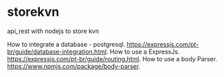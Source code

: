 # storekvn
api_rest with nodejs to store kvn


How to integrate a database - postgresql.
https://expressjs.com/pt-br/guide/database-integration.html.
How to use a ExpressJs.
https://expressjs.com/pt-br/guide/routing.html.
How to use a body Parser.
https://www.npmjs.com/package/body-parser.
